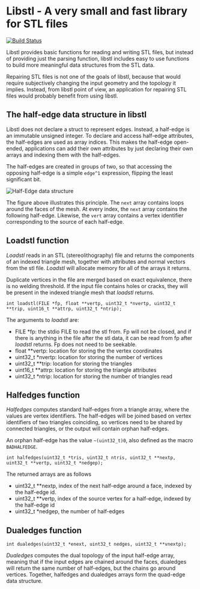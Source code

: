 
# Libstl - A very small and fast library for STL files

[![Build Status](https://travis-ci.org/aki5/libstl.svg?branch=master)](https://travis-ci.org/aki5/libstl)

Libstl provides basic functions for reading and writing STL files, but instead of providing just the parsing function, libstl includes easy to use functions to build more meaningful data structures from the STL data.

Repairing STL files is not one of the goals of libstl, because that would require subjectively changing the input geometry and the topology it implies. Instead, from libstl point of view, an application for repairing STL files would probably benefit from using libstl.

## The half-edge data structure in libstl

Libstl does not declare a struct to represent edges. Instead, a half-edge is an immutable unsigned integer. To declare and access half-edge attributes, the half-edges are used as array indices. This makes the half-edge open-ended, applications can add their own attributes by just declaring their own arrays and indexing them with the half-edges.

The half-edges are created in groups of two, so that accessing the opposing half-edge is
a simple `edge^1` expression, flipping the least significant bit.

![Half-Edge data structure](https://raw.githubusercontent.com/aki5/libstl/master/half-edges.png)

The figure above illustrates this principle. The `next` array contains loops around the faces
of the mesh. At every index, the `next` array contains the following half-edge. Likewise, the
`vert` array contains a vertex identifier corresponding to the source of each half-edge.

## Loadstl function

_Loadstl_ reads in an STL (stereolithography) file and returns the components of an indexed triangle mesh, together
with attributes and normal vectors from the stl file. _Loadstl_ will allocate memory for all of the arrays it
returns.

Duplicate vertices in the file are merged based on exact equivalence, there is no welding threshold. If the input
file contains holes or cracks, they will be present in the indexed triangle mesh that _loadstl_ returns.

```
int loadstl(FILE *fp, float **vertp, uint32_t *nvertp, uint32_t **trip, uint16_t **attrp, uint32_t *ntrip);
```

The arguments to _loadstl_ are:
* FILE *fp: the stdio FILE to read the stl from. Fp will not be closed, and if there is anything in the file after the
stl data, it can be read from fp after _loadstl_ returns. Fp does not need to be seekable.
* float **vertp: location for storing the the vertex coordinates
* uint32_t *nvertp: location for storing the number of vertices
* uint32_t **trip: location for storing the triangles
* uint16_t **attrp: location for storing the triangle attributes
* uint32_t *ntrip: location for storing the number of triangles read

## Halfedges function

_Halfedges_ computes standard half-edges from a triangle array, where the values are vertex identifiers.
The half-edges will be joined based on vertex identifiers of two triangles coinciding, so vertices need
to be shared by connected triangles, or the output will contain orphan half-edges.

An orphan half-edge has the value `~(uint32_t)0`, also defined as the macro `BADHALFEDGE`.

```
int halfedges(uint32_t *tris, uint32_t ntris, uint32_t **nextp, uint32_t **vertp, uint32_t *nedgep);
```

The returned arrays are as follows
* uint32_t **nextp, index of the next half-edge around a face, indexed by the half-edge id.
* uint32_t **vertp, index of the source vertex for a half-edge, indexed by the half-edge id
* uint32_t *nedgep, the number of half-edges

## Dualedges function

```
int dualedges(uint32_t *enext, uint32_t nedges, uint32_t **vnextp);
```

_Dualedges_ computes the dual topology of the input half-edge array, meaning that if the input edges
are chained around the faces, dualedges will return the same number of half-edges, but the chains go
around vertices. Together, halfedges and dualedges arrays form the quad-edge data structure.

